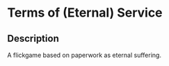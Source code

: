 # Terms of (Eternal) Service

## Description

A flickgame based on paperwork as eternal suffering. 

